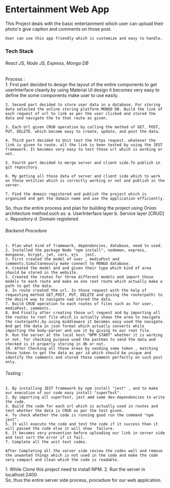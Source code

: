 <h1>Entertainment Web App</h1>
<div>
    This Project deals with the basic entertainment which user can upload their photo's give caption and comments on those post.

    User can use this app friendly which is customize and easy to handle. 
</div>
<h3>Tech Stack</h3>
<h6>React JS, Node JS, Express, Mongo DB</h6>
<div>Process :</div>
<div>
    1. First part decided to design the layout of the entire components to get userInterface cleanly.by using Material UI design it becomes very easy to define the some components make user to use easily.

    2. Second part decided to store user data in a database. For storing data selected the online storing platform MONGO DB. Build the link of each request of url to link as per the user clicked and stored the data and navigate the to that route as given.

    3. Each Url given CRUD operation by calling the method of GET, POST, PUT, DELETE. which become easy to create, update, and post the data.

    4. Third part decided to Unit test the https request. whatever the link is given to route. all the link is been tested by using the JEST framework. It becomes very easy to test those url which is working or not.

    5. Fourth part decided to merge server and client side.To publish in git repository.

    6. My getting all those data of server and client side which to work on those entities which is correctly working or not and publish in the server.

    7. Find the domain registered and publish the project which is organized and get the domain name and use the application efficiently.

 So, thus the entire process and plan for building the project using Onion architecture method.such as:
    a. UserInterface layer
    b. Service layer [CRUD]
    c. Repository 
    d. Domain registered

</div>

<div>
    <h6>Backend Procedure</h6>

    1. Plan what kind of framework, dependencies, database, need to used.
    2. Installed the package Node "npm install", nodemon, express, mongoose, bcrypt, jwt, cors, ejs   jest.
    3. First created the model of user , mediaPost and comments.Simultaneously make connect to MONGO database.
    4. Created the model and and given their type which kind of area should be stored in the website.
    5. Created the routes for three different models and import those models to each route and make an one root route which actually make a path to get the data.
    6. In route created the url. In those request with the help of requesting method GET,POST, PUT, DELETE and giving the route(path) to the desire way to navigate nad stored the data.
    7. Build CRUD operation to each routes of files such as for user, mediaPost, comments.
    8. And Finally after creating those url request and by importing all the routes to root file which is actually shows the area to navigate the route(path).by using middleware it becomes easy used the navigate. And get the data in json format which actually converts while importing the body-parser and use it by giving to our root file.
    9. Run the server at the local host "NPM START" whether it is working or not. for checking purpose used the postman to send the data and checked is it properly storing in db or not.
    10. After Checking all those areas by sending some token , matching those token to get the data as per id which should be unique and identify the comments and stored those comment perfectly on such post only.    

</div>

<div>
    <h6>Testing :</h6>

    1. By installing JEST framework by npm install "jest" , and to make our execution of our code easy install "superTest".
    2. By importing all superTest, jest amd some dev-dependencies to write the code.
    3. Build the code for each url which is actually used in routes and test whether the data is CRUD as per the test given. 
    4. To check whether the code is running good run the command "npm jest".
    5. It will execute the code and test the code if it success than it will passed the code else it will show  failure.
    6. It becomes very prevention before uploading our link in server side and test sort the error if it fail.
    7. Complete all the unit test codes. 

    After Completing all the server side review the codes well and remove the unwanted things which is not used in the code and make the code very compact and clean which the code is readable.

</div>

<div>
    1. While Clone this project need to install NPM.
    2. Run the server in localhost:2400.
</div>

<div>
    So, thus the entire server side process, procedure for our web application.
</div>
